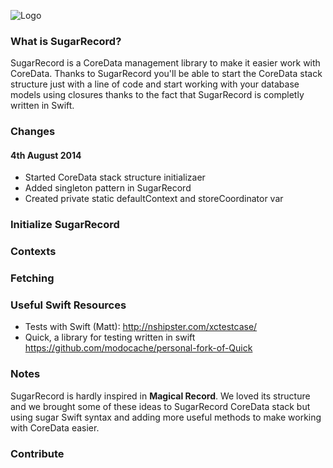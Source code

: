 ![Logo](https://raw.githubusercontent.com/pepibumur/SugarRecord/master/Resources/Slogan.png)

### What is SugarRecord?
SugarRecord is a CoreData management library to make it easier work with CoreData. Thanks to SugarRecord you'll be able to start the CoreData stack structure just with a line of code and start working with your database models using closures thanks to the fact that SugarRecord is completly written in Swift.

### Changes
#### 4th August 2014
- Started CoreData stack structure initializaer
- Added singleton pattern in SugarRecord
- Created private static defaultContext and storeCoordinator var

### Initialize SugarRecord


### Contexts


### Fetching


### Useful Swift Resources
- Tests with Swift (Matt): http://nshipster.com/xctestcase/
- Quick, a library for testing written in swift https://github.com/modocache/personal-fork-of-Quick

### Notes
SugarRecord is hardly inspired in **Magical Record**. We loved its structure and we brought some of these ideas to SugarRecord CoreData stack but using sugar Swift syntax and adding more useful methods to make working with CoreData easier.

### Contribute
